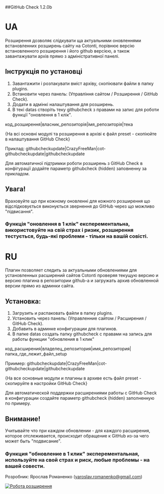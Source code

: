 ##GitHub Check 1.2.0b

UA
====

Розширення дозволяє слідкувати ща актуальними оновленнями встановленних розширень сайту на Cotonti, порівнює версію встановленного розширення і його github версією, а також завантажувати архів прямо з адміністративної панелі.

## Інструкція по установці 

1. Завантажити і розпакувати вміст архіву, скопіювати файли в папку plugins. 
2. Встановити через панель: (Управління сайтом / Розширення / GitHub Check).
3. Додати в адмінкі налаштування для розширень.
4. В текі datas створіть теку githubcheck з правами на запис для роботи функції "оновлення в 1 клік".

код_розширення|власник_репозиторія|імя_репозиторія|тека

{На всі основні модулі та розширення в архіві є файл preset - скопіюйте в налаштування GitHub Check}

Приклад:
githubcheckupdate|CrazyFreeMan|cot-githubcheckupdate|githubcheckupdate

Для автоматичної підтримки роботи розширень з GitHub Check в конфігурації додайте параметр githubcheck (hidden) заповненну за прикладом.

## Увага!
Враховуйте що при кожному оновленні для кожного розширення що відслідковується виконується звернення до GitHub через що можливо "підвисання".

### Функція "оновлення в 1 клік" експерементальна, використовуйте на свій страх і ризик, розширення тестується, будь-які проблеми - тільки на вашій совісті. 

RU
====

Плагин позволяет следить за актуальными обновлениями для установленных расширений сайтов Cotonti проверяя текущую версию и версию плагина в репозитории github-a и загружать архив обновленной версии прямо из админки сайта.

## Установка:

1. Загрузить и распаковать файли в папку plugins.
2. Установить через панель: (Управленние сайтом / Расширения / GitHub Check).
3. Добавить в админке конфигурации для плагинов.
4. В папке datas создать папку githubcheck с правами на запись для работы функции "обновления в 1 клик"

код_расширения|владелец_репозитория|имя_репозитория|папка_где_лежит_файл_setup

Приимер:
githubcheckupdate|CrazyFreeMan|cot-githubcheckupdate|githubcheckupdate

{На все основные модули и плагины в архиве есть файл preset - скопируйте в настройки GitHub Check}

Для автоматической поддержки расширениями работы с GitHub Check в конфигурации создайте параметр githubcheck (hidden) заполненную по примеру.


## Внимание!
Учитывайте что при каждом обновлении - для каждого расширения, которое отслеживается, происходит обращение к GitHub из-за чего может быть "подвисание".

### Функция "обновление в 1 клик" эксперементальная, используйте на свой страх и риск, любые проблемы - на вашей совести.

Розробник: Ярослав Романенко (yaroslav.romanenko@gmail.com)

[![Робота розширення](http://img.youtube.com/vi/TmhZkoCrVF0/0.jpg)](https://www.youtube.com/watch?v=TmhZkoCrVF0)